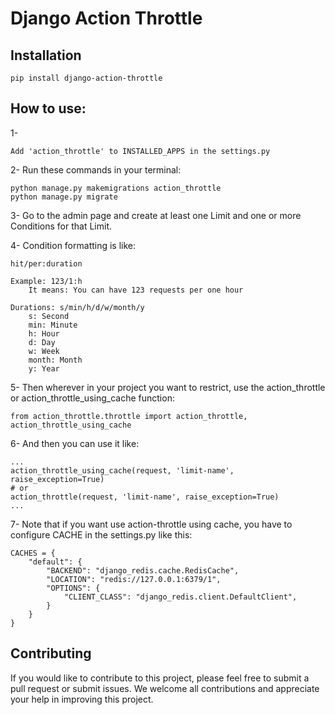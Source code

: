 # Django Action Throttle

## Installation
```
pip install django-action-throttle
```

## How to use:
1-
```
Add 'action_throttle' to INSTALLED_APPS in the settings.py
```

2- Run these commands in your terminal:
```
python manage.py makemigrations action_throttle
python manage.py migrate
```

3- Go to the admin page and create at least one Limit and one or more Conditions for that Limit.

4- Condition formatting is like:
```
hit/per:duration

Example: 123/1:h
    It means: You can have 123 requests per one hour

Durations: s/min/h/d/w/month/y
    s: Second
    min: Minute
    h: Hour
    d: Day
    w: Week
    month: Month
    y: Year
```

5- Then wherever in your project you want to restrict, use the action_throttle or action_throttle_using_cache function:
```
from action_throttle.throttle import action_throttle, action_throttle_using_cache
```

6- And then you can use it like:
```
...
action_throttle_using_cache(request, 'limit-name', raise_exception=True)
# or
action_throttle(request, 'limit-name', raise_exception=True)
...
```

7- Note that if you want use action-throttle using cache, you have to configure CACHE in the settings.py like this:
```
CACHES = {
    "default": {
        "BACKEND": "django_redis.cache.RedisCache",
        "LOCATION": "redis://127.0.0.1:6379/1",
        "OPTIONS": {
            "CLIENT_CLASS": "django_redis.client.DefaultClient",
        }
    }
}
```

## Contributing
If you would like to contribute to this project, please feel free to submit a pull request or submit issues. We welcome all contributions and appreciate your help in improving this project.
